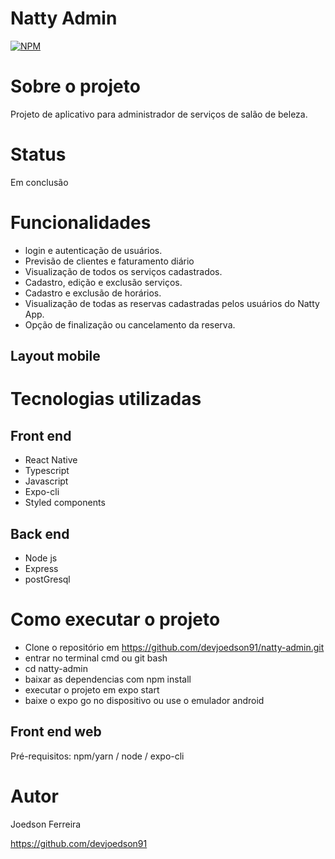 # Natty Admin
[![NPM](https://img.shields.io/npm/l/react)](https://github.com/devsuperior/sds1-wmazoni/blob/master/LICENSE) 

# Sobre o projeto

Projeto de aplicativo para administrador de serviços de salão de beleza.

# Status

Em conclusão

# Funcionalidades

- login e autenticação de usuários.
- Previsão de clientes e faturamento diário
- Visualização de todos os serviços cadastrados.
- Cadastro, edição e exclusão serviços.
- Cadastro e exclusão de horários.
- Visualização de todas as reservas cadastradas pelos usuários do Natty App.
- Opção de finalização ou cancelamento da reserva.

## Layout mobile

# Tecnologias utilizadas
## Front end
- React Native
- Typescript
- Javascript
- Expo-cli
- Styled components

## Back end
- Node js
- Express
- postGresql

# Como executar o projeto

- Clone o repositório em https://github.com/devjoedson91/natty-admin.git
- entrar no terminal cmd ou git bash
- cd natty-admin
- baixar as dependencias com npm install
- executar o projeto em expo start
- baixe o expo go no dispositivo ou use o emulador android

## Front end web
Pré-requisitos: npm/yarn / node / expo-cli

# Autor

Joedson Ferreira

https://github.com/devjoedson91
 
 
 
 
